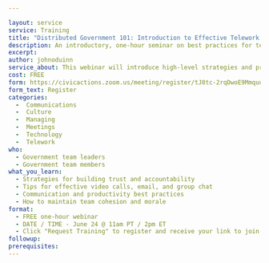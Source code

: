 ```yaml
---

layout: service
service: Training
title: "Distributed Government 101: Introduction to Effective Telework in Government"
description: An introductory, one-hour seminar on best practices for telework/remote teams
excerpt: 
author: johnoduinn
service_about: This webinar will introduce high-level strategies and practical tips to help government teams work effectively together while physically apart. Presented by John O’Duinn, author of “Distributed Teams.”
cost: FREE 
form: https://civicactions.zoom.us/meeting/register/tJ0tc-2rqDwoE9MmquuSu426qAyDK90f3zn5
form_text: Register
categories:
  -  Communications
  -  Culture
  -  Managing
  -  Meetings
  -  Technology
  -  Telework
who:
  - Government team leaders
  - Government team members
what_you_learn:
  - Strategies for building trust and accountability
  - Tips for effective video calls, email, and group chat
  - Communication and productivity best practices
  - How to maintain team cohesion and morale
format:
  - FREE one-hour webinar
  - DATE / TIME - June 24 @ 11am PT / 2pm ET
  - Click "Request Training" to register and receive your link to join
followup:
prerequisites: 
---
```

